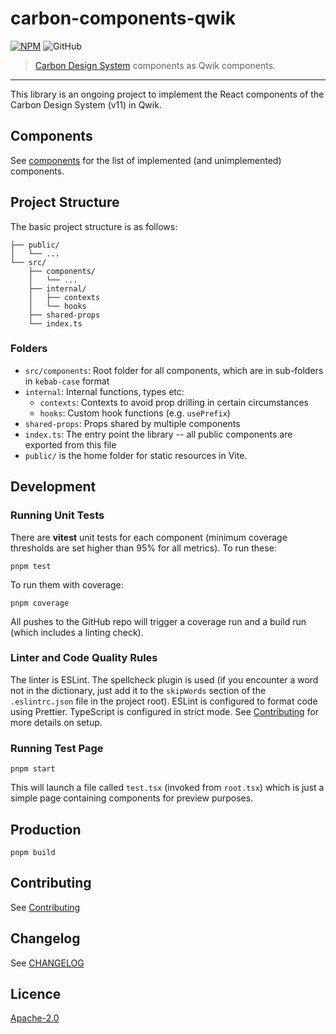 # carbon-components-qwik

[![NPM][npm]][npm-url]
![GitHub](https://img.shields.io/github/license/iancharlesdouglas/carbon-components-qwik?color=262626&style=for-the-badge)

> [Carbon Design System](https://github.com/carbon-design-system) components as Qwik components.  

---

This library is an ongoing project to implement the React components of the Carbon Design System (v11) in Qwik.

## Components
See [components](COMPONENTS.md) for the list of implemented (and unimplemented) components.

## Project Structure
The basic project structure is as follows:

```
├── public/
│   └── ...
└── src/
    ├── components/
    │   └── ...
    ├── internal/
    │   ├── contexts
    │   └── hooks
    ├── shared-props
    └── index.ts
```
### Folders
- `src/components`: Root folder for all components, which are in sub-folders in `kebab-case` format
- `internal`: Internal functions, types etc:
  - `contexts`: Contexts to avoid prop drilling in certain circumstances
  - `hooks`: Custom hook functions (e.g. `usePrefix`)
- `shared-props`: Props shared by multiple components
- `index.ts`: The entry point the library -- all public components are exported from this file
- `public/` is the home folder for static resources in Vite.

## Development

### Running Unit Tests
There are **vitest** unit tests for each component (minimum coverage thresholds are set higher than 95% for all metrics).  To run these:
```
pnpm test
```
To run them with coverage:
```
pnpm coverage
```
All pushes to the GitHub repo will trigger a coverage run and a build run (which includes a linting check).

### Linter and Code Quality Rules
The linter is ESLint.  The spellcheck plugin is used (if you encounter a word not in the dictionary, just add it to the `skipWords` section of the `.eslintrc.json` file in the project root).  ESLint is configured to format code using Prettier.  TypeScript is configured in strict mode.  See [Contributing](CONTRIBUTING.md) for more details on setup.

### Running Test Page
```
pnpm start
```
This will launch a file called `test.tsx` (invoked from `root.tsx`) which is just a simple page containing components for preview purposes.

## Production

```
pnpm build
```

## Contributing
See [Contributing](CONTRIBUTING.md)

## Changelog
See [CHANGELOG](CHANGELOG.md)

## Licence
[Apache-2.0](LICENCE)

[npm]: https://img.shields.io/npm/v/carbon-components-qwik.svg?color=262626&style=for-the-badge
[npm-url]: https://npmjs.com/package/carbon-components-qwik
